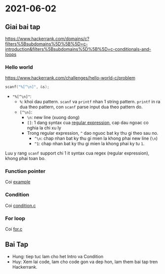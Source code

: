 # 2021-06-02

## Giai bai tap

https://www.hackerrank.com/domains/c?filters%5Bsubdomains%5D%5B%5D=c-introduction&filters%5Bsubdomains%5D%5B%5D=c-conditionals-and-loops

### Hello world

https://www.hackerrank.com/challenges/hello-world-c/problem

```c
scanf("%[^\n]", &s);
```

- `"%[^\n]"`:
  - `%`: khoi dau pattern. `scanf` va `printf` nhan 1 string pattern. `printf`
    in ra dua theo pattern, con `scanf` parse input dua theo pattern do.
  - `[^\n]`:
    - `\n`: new line (xuong dong)
    - `[]`: 1 dang syntax cua [regular expression](https://www.hackerrank.com/domains/regex),
      cap dau ngoac co nghia la chi xu ly
    - Trong regular expression, `^` dao nguoc bat ky thu gi theo sau no.
      - `^\n`: chap nhan bat ky thu gi mien la khong phai new line (`\n`)
      - `^1`: chap nhan bat ky thu gi mien la khong phai ky tu `1`.

Luu y rang `scanf` support chi 1 it syntax cua regex (regular expression),
khong phai toan bo.

### Function pointer

Coi [example](./func_pointer.c)

### Condition

Coi [condition.c](./condition.c)

### For loop

Coi [for.c](./for.c)

## Bai Tap

- Hung: tiep tuc lam cho het Intro va Condition
- Huy: Xem lai code, lam cho code gon va dep hon, lam them bai tap tren
  Hackerrank.
